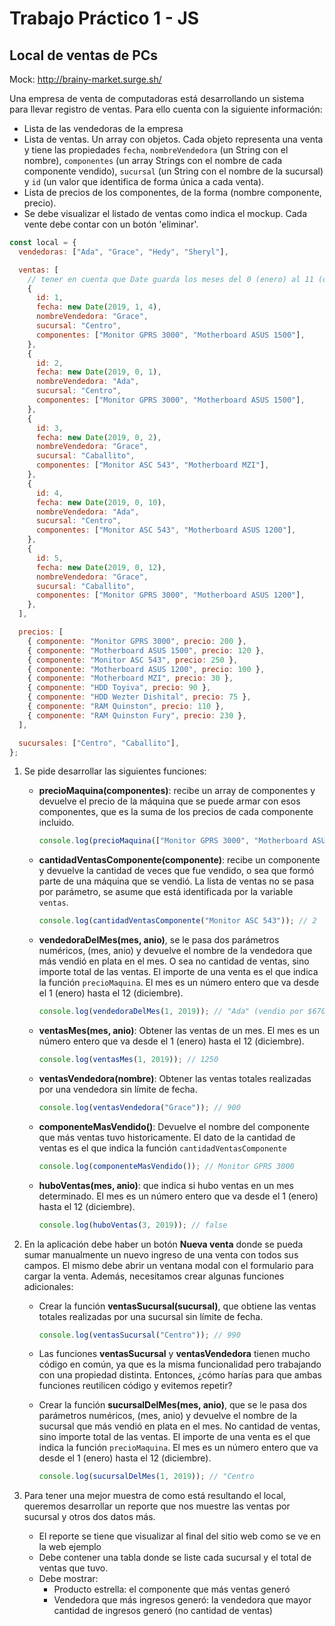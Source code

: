 # Trabajo Práctico 1 - JS

## Local de ventas de PCs

Mock: http://brainy-market.surge.sh/

Una empresa de venta de computadoras está desarrollando un sistema para llevar registro de ventas. Para ello cuenta con la siguiente información:

- Lista de las vendedoras de la empresa
- Lista de ventas. Un array con objetos. Cada objeto representa una venta y tiene las propiedades `fecha`, `nombreVendedora` (un String con el nombre), `componentes` (un array Strings con el nombre de cada componente vendido), `sucursal` (un String con el nombre de la sucursal) y `id` (un valor que identifica de forma única a cada venta).
- Lista de precios de los componentes, de la forma (nombre componente, precio).
- Se debe visualizar el listado de ventas como indica el mockup. Cada vente debe contar con un botón 'eliminar'.

```js
const local = {
  vendedoras: ["Ada", "Grace", "Hedy", "Sheryl"],

  ventas: [
    // tener en cuenta que Date guarda los meses del 0 (enero) al 11 (diciembre)
    {
      id: 1,
      fecha: new Date(2019, 1, 4),
      nombreVendedora: "Grace",
      sucursal: "Centro",
      componentes: ["Monitor GPRS 3000", "Motherboard ASUS 1500"],
    },
    {
      id: 2,
      fecha: new Date(2019, 0, 1),
      nombreVendedora: "Ada",
      sucursal: "Centro",
      componentes: ["Monitor GPRS 3000", "Motherboard ASUS 1500"],
    },
    {
      id: 3,
      fecha: new Date(2019, 0, 2),
      nombreVendedora: "Grace",
      sucursal: "Caballito",
      componentes: ["Monitor ASC 543", "Motherboard MZI"],
    },
    {
      id: 4,
      fecha: new Date(2019, 0, 10),
      nombreVendedora: "Ada",
      sucursal: "Centro",
      componentes: ["Monitor ASC 543", "Motherboard ASUS 1200"],
    },
    {
      id: 5,
      fecha: new Date(2019, 0, 12),
      nombreVendedora: "Grace",
      sucursal: "Caballito",
      componentes: ["Monitor GPRS 3000", "Motherboard ASUS 1200"],
    },
  ],

  precios: [
    { componente: "Monitor GPRS 3000", precio: 200 },
    { componente: "Motherboard ASUS 1500", precio: 120 },
    { componente: "Monitor ASC 543", precio: 250 },
    { componente: "Motherboard ASUS 1200", precio: 100 },
    { componente: "Motherboard MZI", precio: 30 },
    { componente: "HDD Toyiva", precio: 90 },
    { componente: "HDD Wezter Dishital", precio: 75 },
    { componente: "RAM Quinston", precio: 110 },
    { componente: "RAM Quinston Fury", precio: 230 },
  ],

  sucursales: ["Centro", "Caballito"],
};
```

1. Se pide desarrollar las siguientes funciones:

   - **precioMaquina(componentes)**: recibe un array de componentes y devuelve el precio de la máquina que se puede armar con esos componentes, que es la suma de los precios de cada componente incluido.

     ```js
     console.log(precioMaquina(["Monitor GPRS 3000", "Motherboard ASUS 1500"])); // 320 ($200 del monitor + $120 del motherboard)
     ```

   - **cantidadVentasComponente(componente)**: recibe un componente y devuelve la cantidad de veces que fue vendido, o sea que formó parte de una máquina que se vendió. La lista de ventas no se pasa por parámetro, se asume que está identificada por la variable `ventas`.

     ```js
     console.log(cantidadVentasComponente("Monitor ASC 543")); // 2
     ```

   - **vendedoraDelMes(mes, anio)**, se le pasa dos parámetros numéricos, (mes, anio) y devuelve el nombre de la vendedora que más vendió en plata en el mes. O sea no cantidad de ventas, sino importe total de las ventas. El importe de una venta es el que indica la función `precioMaquina`. El mes es un número entero que va desde el 1 (enero) hasta el 12 (diciembre).

     ```js
     console.log(vendedoraDelMes(1, 2019)); // "Ada" (vendio por $670, una máquina de $320 y otra de $350)
     ```

   - **ventasMes(mes, anio)**: Obtener las ventas de un mes. El mes es un número entero que va desde el 1 (enero) hasta el 12 (diciembre).

     ```js
     console.log(ventasMes(1, 2019)); // 1250
     ```

   - **ventasVendedora(nombre)**: Obtener las ventas totales realizadas por una vendedora sin límite de fecha.

     ```js
     console.log(ventasVendedora("Grace")); // 900
     ```

   - **componenteMasVendido()**: Devuelve el nombre del componente que más ventas tuvo historicamente. El dato de la cantidad de ventas es el que indica la función `cantidadVentasComponente`

     ```js
     console.log(componenteMasVendido()); // Monitor GPRS 3000
     ```

   - **huboVentas(mes, anio)**: que indica si hubo ventas en un mes determinado. El mes es un número entero que va desde el 1 (enero) hasta el 12 (diciembre).
     ```js
     console.log(huboVentas(3, 2019)); // false
     ```

2. En la aplicación debe haber un botón **Nueva venta** donde se pueda sumar manualmente un nuevo ingreso de una venta con todos sus campos. El mismo debe abrir un ventana modal con el formulario para cargar la venta. Además, necesitamos crear algunas funciones adicionales:

   - Crear la función **ventasSucursal(sucursal)**, que obtiene las ventas totales realizadas por una sucursal sin límite de fecha.

     ```js
     console.log(ventasSucursal("Centro")); // 990
     ```

   - Las funciones **ventasSucursal** y **ventasVendedora** tienen mucho código en común, ya que es la misma funcionalidad pero trabajando con una propiedad distinta. Entonces, ¿cómo harías para que ambas funciones reutilicen código y evitemos repetir?

   - Crear la función **sucursalDelMes(mes, anio)**, que se le pasa dos parámetros numéricos, (mes, anio) y devuelve el nombre de la sucursal que más vendió en plata en el mes. No cantidad de ventas, sino importe total de las ventas. El importe de una venta es el que indica la función `precioMaquina`. El mes es un número entero que va desde el 1 (enero) hasta el 12 (diciembre).
     ```js
     console.log(sucursalDelMes(1, 2019)); // "Centro
     ```

3. Para tener una mejor muestra de como está resultando el local, queremos desarrollar un reporte que nos muestre las ventas por sucursal y otros dos datos más.
   - El reporte se tiene que visualizar al final del sitio web como se ve en la web ejemplo
   - Debe contener una tabla donde se liste cada sucursal y el total de ventas que tuvo.
   - Debe mostrar:
     - Producto estrella: el componente que más ventas generó
     - Vendedora que más ingresos generó: la vendedora que mayor cantidad de ingresos generó (no cantidad de ventas)
